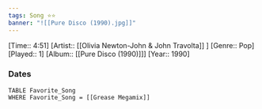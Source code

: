```yaml
---
tags: Song ⭐⭐ 
banner: "![[Pure Disco (1990).jpg]]"
---
```

[Time:: 4:51]
[Artist:: [[Olivia Newton-John & John Travolta]] ]
[Genre:: Pop]
[Played:: 1]
[Album:: [[Pure Disco (1990)]]]
[Year:: 1990]
### Dates
````dataview
TABLE Favorite_Song
WHERE Favorite_Song = [[Grease Megamix]]
````